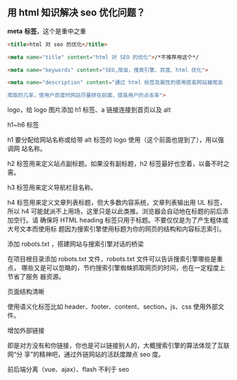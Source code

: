 ## **用 html 知识解决 seo 优化问题？**

**meta** **标签**，这个是重中之重 

```html
<title>html 对 seo 的优化</title>

<meta name="title" content="html 对 SEO 的优化">/*不推荐用这个*/ 

<meta name="keywords" content="SEO,爬虫，搜索引擎、百度、html 优化"> 

<meta name="description" content="通过 html 标签及属性的使用提高网站被爬虫 

爬取的几率，使用户百度时网站尽量排在前面，提高用户的点击率"> 
```



logo，给 logo 图片添加 h1 标签、a 链接连接到首页以及 alt

h1~h6 标签 

h1 要分配给网站名称或给带 alt 标签的 logo 使用（这个前面也提到了），用以强调网 站名称。 

h2 标签用来定义站点副标题。如果没有副标题，h2 标签最好也空着，以备不时之需。 

h3 标签用来定义导航栏目名称。 

h4 标签用来定义文章列表标题，但大多数内容系统，文章列表输出用 UL 标签，所以 h4 可能就派不上用场，这里只是以此类推。浏览器会自动地在标题的前后添加空行。请 确保将 HTML heading 标签只用于标题。不要仅仅是为了产生粗体或大号文本而使用标 题因为搜索引擎使用标题为你的网页的结构和内容标志索引。 

添加 robots.txt ，搭建网站与搜索引擎对话的桥梁 

在项目根目录添加 robots.txt 文件，robots.txt 文件可以告诉搜索引擎哪些是重点， 哪些又是可以忽略的，节约搜索引擎蜘蛛抓取网页的时间，也在一定程度上节省了服务 器资源。 

页面结构清晰

使用语义化标签比如 header、footer、content、section，js、css 使用外部文件。 

增加外部链接 

即是对方没有和你链接，你也是可以链接别人的，大概搜索引擎的算法体现了互联网“分 享”的精神吧，通过外链网站的活跃度蹭点 seo 度。 

前后端分离（vue、ajax）、flash 不利于 seo